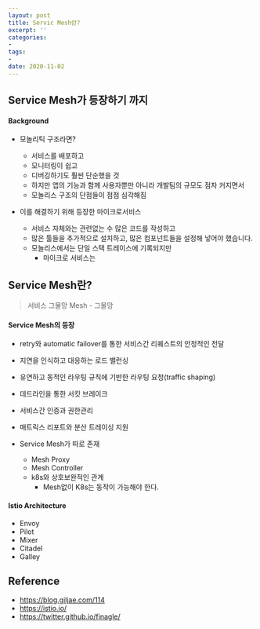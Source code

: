 ```yaml
---
layout: post
title: Servic Mesh란?
excerpt: ''
categories:
-
tags:
-
date: 2020-11-02
---
```


## Service Mesh가 등장하기 까지

#### Background
- 모놀리틱 구조라면?
    - 서비스를 배포하고
    - 모니터링이 쉽고
    - 디버깅하기도 훨씬 단순했을 것
    - 하지만 앱의 기능과 함께 사용자뿐만 아니라 개발팀의 규모도 점차 커지면서
    - 모놀리스 구조의 단점들이 점점 심각해짐

- 이를 해결하기 위해 등장한 마이크로서비스
    - 서비스 자체와는 관련없는 수 많은 코드를 작성하고
    - 많은 툴들을 추가적으로 설치하고, 많은 컴포넌트들을 설정해 넣어야 했습니다.
    - 모놀리스에서는 단일 스택 트레이스에 기록되지만
        - 마이크로 서비스는
## Service Mesh란?
> 서비스 그물망
Mesh - 그물망


#### Service Mesh의 등장
- retry와 automatic failover를 통한 서비스간 리퀘스트의 안정적인 전달
- 지연을 인식하고 대응하는 로드 밸런싱
- 유연하고 동적인 라우팅 규칙에 기반한 라우팅 요청(traffic shaping)
- 데드라인을 통한 서킷 브레이크
- 서비스간 인증과 권한관리
- 매트릭스 리포트와 분산 트레이싱 지원


- Service Mesh가 따로 존재
    - Mesh Proxy
    - Mesh Controller
    - k8s와 상호보완적인 관계
        - Mesh없이 K8s는 동작이 가능해야 한다.


#### Istio Architecture
- Envoy
- Pilot
- Mixer
- Citadel
- Galley

## Reference
- <https://blog.giljae.com/114>
- <https://istio.io/>
- <https://twitter.github.io/finagle/>
